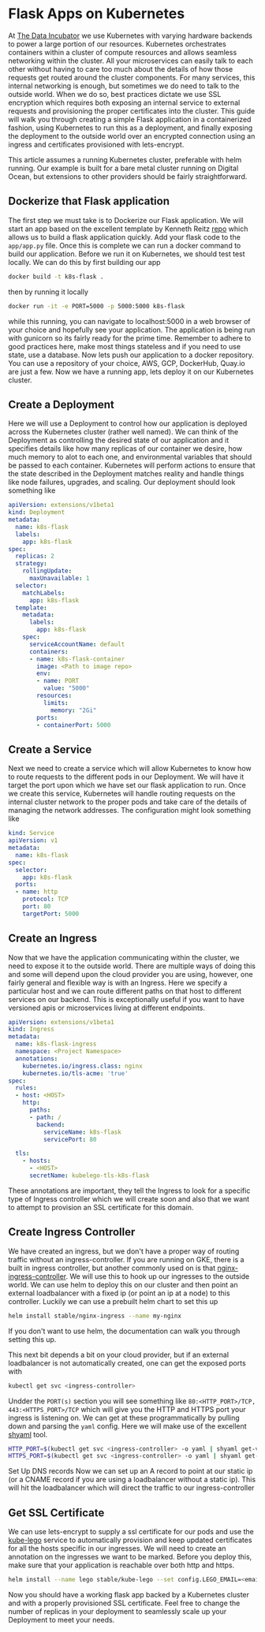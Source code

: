 # Flask Apps on Kubernetes

At [The Data Incubator](https://www.thedataincubator.com/) we use Kubernetes with varying hardware backends to power a large portion of our resources.  Kubernetes orchestrates containers within a cluster of compute resources and allows seamless networking within the cluster.  All your microservices can easily talk to each other without having to care too much about the details of how those requests get routed around the cluster components.  For many services, this internal networking is enough, but sometimes we do need to talk to the outside world.  When we do so, best practices dictate we use SSL encryption which requires both exposing an internal service to external requests and provisioning the proper certificates into the cluster.  This guide will walk you through creating a simple Flask application in a containerized fashion, using Kubernetes to run this as a deployment, and finally exposing the deployment to the outside world over an encrypted connection using an ingress and certificates provisioned with lets-encrypt.  

This article assumes a running Kubernetes cluster, preferable with helm running.  Our example is built for a bare metal cluster running on Digital Ocean, but extensions to other providers should be fairly straightforward.

## Dockerize that Flask application

The first step we must take is to Dockerize our Flask application.  We will start an app based on the excellent template by Kenneth Reitz [repo](https://github.com/thedataincubator/flask-framework/tree/docker)  which allows us to build a flask application quickly.  Add your flask code to the `app/app.py` file.  Once this is complete we can run a docker command to build our application.  Before we run it on Kubernetes, we should test test locally.  We can do this by first building our app

```bash
docker build -t k8s-flask .
```

then by running it locally

```bash
docker run -it -e PORT=5000 -p 5000:5000 k8s-flask
```

while this running, you can navigate to localhost:5000 in a web browser of your choice and hopefully see your application.  The application is being run with gunicorn so its fairly ready for the prime time.  Remember to adhere to good practices here, make most things stateless and if you need to use state, use a database.  Now lets push our application to a docker repository.  You can use a repository of your choice, AWS, GCP, DockerHub, Quay.io are just a few.  Now we have a running app, lets deploy it on our Kubernetes cluster. 

## Create a Deployment

Here we will use a Deployment to control how our application is deployed across the Kubernetes cluster (rather well named).  We can think of the Deployment as controlling the desired state of our application and it specifies details like how many replicas of our container we desire, how much memory to alot to each one, and environmental variables that should be passed to each container.  Kubernetes will perform actions to ensure that the state described in the Deployment matches reality and handle things like node failures, upgrades, and scaling.  Our deployment should look something like 

```yaml
apiVersion: extensions/v1beta1
kind: Deployment
metadata:
  name: k8s-flask
  labels:
    app: k8s-flask
spec:
  replicas: 2
  strategy: 
    rollingUpdate:
      maxUnavailable: 1
  selector:
    matchLabels:
      app: k8s-flask
  template:
    metadata:
      labels:
        app: k8s-flask
    spec:
      serviceAccountName: default
      containers:
      - name: k8s-flask-container
        image: <Path to image repo>
        env:
        - name: PORT
          value: "5000"
        resources:
          limits:
            memory: "2Gi"
        ports:
        - containerPort: 5000
```

## Create a Service

Next we need to create a service which will allow Kubernetes to know how to route requests to the different pods in our Deployment.  We will have it target the port upon which we have set our flask application to run.  Once we create this service, Kubernetes will handle routing requests on the internal cluster network to the proper pods and take care of the details of managing the network addresses.  The configuration might look something like 

```yaml
kind: Service
apiVersion: v1
metadata:
  name: k8s-flask
spec:
  selector:
    app: k8s-flask
  ports:
  - name: http
    protocol: TCP
    port: 80
    targetPort: 5000
```


## Create an Ingress
Now that we have the application communicating within the cluster, we need to expose it to the outside world.  There are multiple ways of doing this and some will depend upon the cloud provider you are using, however, one fairly general and flexible way is with an Ingress.  Here we specify a particular host and we can route different paths on that host to different services on our backend.  This is exceptionally useful if you want to have versioned apis or microservices living at different endpoints. 

```yaml
apiVersion: extensions/v1beta1
kind: Ingress
metadata:
  name: k8s-flask-ingress
  namespace: <Project Namespace>
  annotations:
    kubernetes.io/ingress.class: nginx
    kubernetes.io/tls-acme: 'true'
spec:
  rules:
  - host: <HOST>
    http:
      paths:
      - path: /
        backend:
          serviceName: k8s-flask
          servicePort: 80

  tls:
    - hosts:
      - <HOST>
      secretName: kubelego-tls-k8s-flask
```

These annotations are important, they tell the Ingress to look for a specific type of Ingress controller which we will create soon and also that we want to attempt to provision an SSL certificate for this domain.

## Create Ingress Controller
We have created an ingress, but we don't have a proper way of routing traffic without an ingress-controller.  If you are running on GKE, there is a built in ingress controller, but another commonly used on is that [nginx-ingress-controller](https://github.com/kubernetes/ingress-nginx).  We will use this to hook up our ingresses to the outside world.  We can use helm to deploy this on our cluster and then point an external loadbalancer with a fixed ip (or point an ip at a node) to this controller.  Luckily we can use a prebuilt helm chart to set this up

```bash
helm install stable/nginx-ingress --name my-nginx
```

If you don't want to use helm, the documentation can walk you through setting this up.

This next bit depends a bit on your cloud provider, but if an external loadbalancer is not automatically created, one can get the exposed ports with

```bash
kubectl get svc <ingress-controller>
```

Undder the `PORT(s)` section you will see something like `80:<HTTP_PORT>/TCP, 443:<HTTPS_PORT>/TCP` which will give you the HTTP and HTTPS port your ingress is listening on.  We can get at these programmatically by pulling down and parsing the `yaml` config.  Here we will make use of the excellent [shyaml](https://github.com/0k/shyaml) tool.

```bash
HTTP_PORT=$(kubectl get svc <ingress-controller> -o yaml | shyaml get-value spec.ports.0.nodePort)
HTTPS_PORT=$(kubectl get svc <ingress-controller> -o yaml | shyaml get-value spec.ports.1.nodePort)
```

Set Up DNS records
Now we can set up an A record to point at our static ip (or a CNAME record if you are using a loadbalancer without a static ip).  This will hit the loadbalancer which will direct the traffic to our ingress-controller

## Get SSL Certificate
We can use lets-encrypt to supply a ssl certificate for our pods and use the [kube-lego](https://github.com/jetstack/kube-lego) service to automatically provision and keep updated certificates for all the hosts specific in our ingresses.  We will need to create an annotation on the ingresses we want to be marked.  Before you deploy this, make sure that your application is reachable over both http and https.

```bash
helm install --name lego stable/kube-lego --set config.LEGO_EMAIL=<email> --set config.LEGO_URL=https://acme-v01.api.letsencrypt.org/directory
```

Now you should have a working flask app backed by a Kubernetes cluster and with a properly provisioned SSL certificate.  Feel free to change the number of replicas in your deployment to seamlessly scale up your Deployment to meet your needs.
